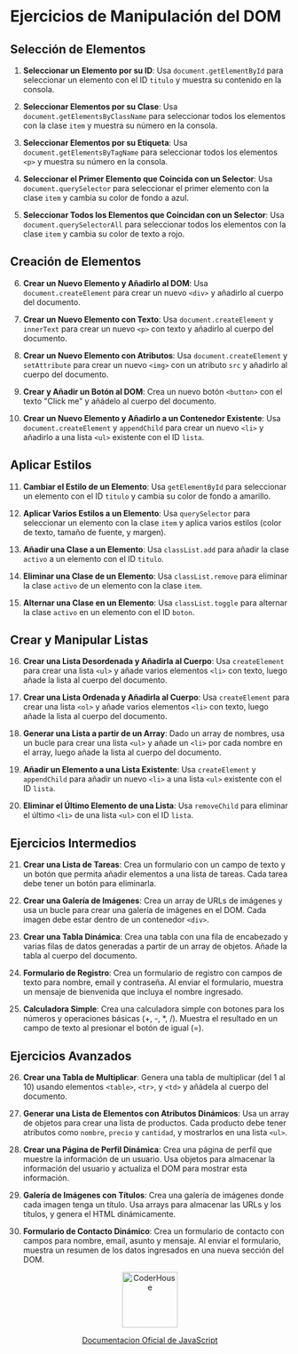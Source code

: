 # Ejercicios de Manipulación del DOM

## Selección de Elementos

1. **Seleccionar un Elemento por su ID**: Usa `document.getElementById` para seleccionar un elemento con el ID `titulo` y muestra su contenido en la consola.

2. **Seleccionar Elementos por su Clase**: Usa `document.getElementsByClassName` para seleccionar todos los elementos con la clase `item` y muestra su número en la consola.

3. **Seleccionar Elementos por su Etiqueta**: Usa `document.getElementsByTagName` para seleccionar todos los elementos `<p>` y muestra su número en la consola.

4. **Seleccionar el Primer Elemento que Coincida con un Selector**: Usa `document.querySelector` para seleccionar el primer elemento con la clase `item` y cambia su color de fondo a azul.

5. **Seleccionar Todos los Elementos que Coincidan con un Selector**: Usa `document.querySelectorAll` para seleccionar todos los elementos con la clase `item` y cambia su color de texto a rojo.

## Creación de Elementos

6. **Crear un Nuevo Elemento y Añadirlo al DOM**: Usa `document.createElement` para crear un nuevo `<div>` y añadirlo al cuerpo del documento.

7. **Crear un Nuevo Elemento con Texto**: Usa `document.createElement` y `innerText` para crear un nuevo `<p>` con texto y añadirlo al cuerpo del documento.

8. **Crear un Nuevo Elemento con Atributos**: Usa `document.createElement` y `setAttribute` para crear un nuevo `<img>` con un atributo `src` y añadirlo al cuerpo del documento.

9. **Crear y Añadir un Botón al DOM**: Crea un nuevo botón `<button>` con el texto "Click me" y añádelo al cuerpo del documento.

10. **Crear un Nuevo Elemento y Añadirlo a un Contenedor Existente**: Usa `document.createElement` y `appendChild` para crear un nuevo `<li>` y añadirlo a una lista `<ul>` existente con el ID `lista`.

## Aplicar Estilos

11. **Cambiar el Estilo de un Elemento**: Usa `getElementById` para seleccionar un elemento con el ID `titulo` y cambia su color de fondo a amarillo.

12. **Aplicar Varios Estilos a un Elemento**: Usa `querySelector` para seleccionar un elemento con la clase `item` y aplica varios estilos (color de texto, tamaño de fuente, y margen).

13. **Añadir una Clase a un Elemento**: Usa `classList.add` para añadir la clase `activo` a un elemento con el ID `titulo`.

14. **Eliminar una Clase de un Elemento**: Usa `classList.remove` para eliminar la clase `activo` de un elemento con la clase `item`.

15. **Alternar una Clase en un Elemento**: Usa `classList.toggle` para alternar la clase `activo` en un elemento con el ID `boton`.

## Crear y Manipular Listas

16. **Crear una Lista Desordenada y Añadirla al Cuerpo**: Usa `createElement` para crear una lista `<ul>` y añade varios elementos `<li>` con texto, luego añade la lista al cuerpo del documento.

17. **Crear una Lista Ordenada y Añadirla al Cuerpo**: Usa `createElement` para crear una lista `<ol>` y añade varios elementos `<li>` con texto, luego añade la lista al cuerpo del documento.

18. **Generar una Lista a partir de un Array**: Dado un array de nombres, usa un bucle para crear una lista `<ul>` y añade un `<li>` por cada nombre en el array, luego añade la lista al cuerpo del documento.

19. **Añadir un Elemento a una Lista Existente**: Usa `createElement` y `appendChild` para añadir un nuevo `<li>` a una lista `<ul>` existente con el ID `lista`.

20. **Eliminar el Último Elemento de una Lista**: Usa `removeChild` para eliminar el último `<li>` de una lista `<ul>` con el ID `lista`.

## Ejercicios Intermedios

21. **Crear una Lista de Tareas**: Crea un formulario con un campo de texto y un botón que permita añadir elementos a una lista de tareas. Cada tarea debe tener un botón para eliminarla.

22. **Crear una Galería de Imágenes**: Crea un array de URLs de imágenes y usa un bucle para crear una galería de imágenes en el DOM. Cada imagen debe estar dentro de un contenedor `<div>`.

23. **Crear una Tabla Dinámica**: Crea una tabla con una fila de encabezado y varias filas de datos generadas a partir de un array de objetos. Añade la tabla al cuerpo del documento.

24. **Formulario de Registro**: Crea un formulario de registro con campos de texto para nombre, email y contraseña. Al enviar el formulario, muestra un mensaje de bienvenida que incluya el nombre ingresado.

25. **Calculadora Simple**: Crea una calculadora simple con botones para los números y operaciones básicas (+, -, *, /). Muestra el resultado en un campo de texto al presionar el botón de igual (=).

## Ejercicios Avanzados

26. **Crear una Tabla de Multiplicar**: Genera una tabla de multiplicar (del 1 al 10) usando elementos `<table>`, `<tr>`, y `<td>` y añádela al cuerpo del documento.

27. **Generar una Lista de Elementos con Atributos Dinámicos**: Usa un array de objetos para crear una lista de productos. Cada producto debe tener atributos como `nombre`, `precio` y `cantidad`, y mostrarlos en una lista `<ul>`.

28. **Crear una Página de Perfil Dinámica**: Crea una página de perfil que muestre la información de un usuario. Usa objetos para almacenar la información del usuario y actualiza el DOM para mostrar esta información.

29. **Galería de Imágenes con Títulos**: Crea una galería de imágenes donde cada imagen tenga un título. Usa arrays para almacenar las URLs y los títulos, y genera el HTML dinámicamente.

30. **Formulario de Contacto Dinámico**: Crea un formulario de contacto con campos para nombre, email, asunto y mensaje. Al enviar el formulario, muestra un resumen de los datos ingresados en una nueva sección del DOM.



<p align="center"> 
    <img src="https://jobs.coderhouse.com/assets/logos_coderhouse.png" alt="CoderHouse"  height="100"/>
</p>

<p align="center"> 
    <a href="https://developer.mozilla.org/en-US/docs/Web/JavaScript">Documentacion Oficial de JavaScript</a>
</p>